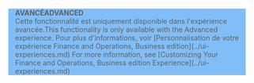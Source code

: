 <blockquote STYLE="background: #81BEF7;border-left:None"><span data-ttu-id="f80fe-101"><b>AVANCÉ</b></span><span class="sxs-lookup"><span data-stu-id="f80fe-101"><b>ADVANCED</b></span></span><br /><span data-ttu-id="f80fe-102">Cette fonctionnalité est uniquement disponible dans l'expérience avancée.</span><span class="sxs-lookup"><span data-stu-id="f80fe-102">This functionality is only available with the Advanced experience.</span></span> <span data-ttu-id="f80fe-103">Pour plus d'informations, voir [Personnalisation de votre expérience Finance and Operations, Business edition](../ui-experiences.md) </span><span class="sxs-lookup"><span data-stu-id="f80fe-103">For more information, see [Customizing Your Finance and Operations, Business edition  Experience](../ui-experiences.md) </span></span></blockquote>
